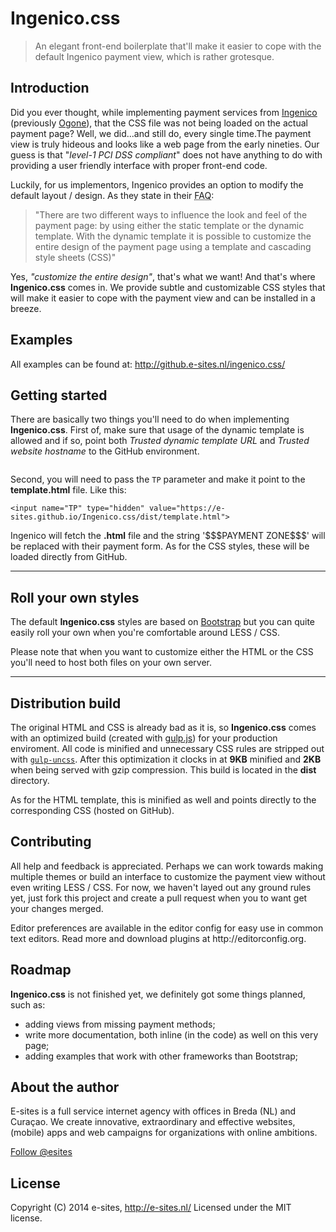 Ingenico.css
===================

<blockquote>
	<p>An elegant front-end boilerplate that'll make it easier to cope with the default Ingenico payment view, which is rather grotesque.</p>
</blockquote>

<h2>Introduction</h2>
<p>
Did you ever thought, while implementing payment services from <a href="http://payment-services.ingenico.com/">Ingenico</a> (previously <a href="http://en.wikipedia.org/wiki/Ingenico" target="_blank">Ogone</a>), that the CSS file was not being loaded on the actual payment page? Well, we did...and still do, every single time.The payment view is truly hideous and looks like a web page from the early nineties. Our guess is that "<em>level-1 PCI DSS compliant</em>" does not have anything to do with providing a user friendly interface with proper front-end code.
</p>
<p>
Luckily, for us implementors, Ingenico provides an option to modify the default layout / design. As they state in their <abbr title="Frequently Asked Questions">FAQ</abbr>:
</p>
<blockquote>
<p>"There are two different ways to influence the look and feel of the payment page: by using either the static template or the dynamic template. With the dynamic template it is possible to customize the entire design of the payment page using a template and cascading style sheets (CSS)"</p>
</blockquote>
<p>
Yes, <em>"customize the entire design"</em>, that's what we want! And that's where <strong>Ingenico.css</strong> comes in. We provide subtle and customizable CSS styles that will make it easier to cope with the payment view and can be installed in a breeze.
</p>
<h2>Examples</h2>
<p>
    All examples can be found at: <a href="http://github.e-sites.nl/ingenico.css/">http://github.e-sites.nl/ingenico.css/</a>
</p>
<h2>Getting started</h2>
<p>
    There are basically two things you'll need to do when implementing <strong>Ingenico.css</strong>. First of, make sure that usage of the dynamic template is allowed and if so, point both <em>Trusted dynamic template URL</em> and <em>Trusted website hostname</em> to the GitHub environment.
</p>
<img src="http://i.imgur.com/7Ci6dNg.png" alt="">
<p>
    Second, you will need to pass the <code>TP</code> parameter and make it point to the <strong>template.html</strong> file. Like this:
</p>
<pre><code>&lt;input name="TP" type="hidden" value="https://e-sites.github.io/Ingenico.css/dist/template.html"&gt;</code></pre>
<p>
    Ingenico will fetch the <strong>.html</strong> file and the string '$$$PAYMENT ZONE$$$' will be replaced with their payment form. As for the CSS styles, these will be loaded directly from GitHub.
</p>
<hr>
<h2>Roll your own styles</h2>
<p>
    The default <strong>Ingenico.css</strong> styles are based on <a href="http://getbootstrap.com/" target="_blank">Bootstrap</a> but you can quite easily roll your own when you're comfortable around LESS / CSS.
</p>
<p class="alert alert-info">
    Please note that when you want to customize either the HTML or the CSS you'll need to host both files on your own server.
</p>
<hr>
<h2>Distribution build</h2>
<p>
    The original HTML and CSS is already bad as it is, so <strong>Ingenico.css</strong> comes with an optimized build (created with <a href="http://gulpjs.com/" target="_blank">gulp.js</a>) for your production enviroment. All code is minified and unnecessary CSS rules are stripped out with <a href="https://www.npmjs.org/package/gulp-uncss" target="_blank"><code>gulp-uncss</code></a>. After this optimization it clocks in at <strong>9KB</strong> minified and <strong>2KB</strong> when being served with gzip compression. This build is located in the <strong>dist</strong> directory.
</p>
<p>
    As for the HTML template, this is minified as well and points directly to the corresponding CSS (hosted on GitHub).
</p>
<h2>Contributing</h2>
<p>
    All help and feedback is appreciated. Perhaps we can work towards making multiple themes or build an interface to customize the payment view without even writing LESS / CSS. For now, we haven't layed out any ground rules yet, just fork this project and create a pull request when you to want get your changes merged.
</p>
<p>
    Editor preferences are available in the editor config for easy use in common text editors. Read more and download plugins at http://editorconfig.org.
</p>
<h2>Roadmap</h2>
<p>
    <strong>Ingenico.css</strong> is not finished yet, we definitely got some things planned, such as:
</p>
<ul>
    <li>adding views from missing payment methods;</li>
    <li>write more documentation, both inline (in the code) as well on this very page;</li>
    <li>adding examples that work with other frameworks than Bootstrap;</li>
</ul>
<h2>About the author</h2>
<p>
    E-sites is a full service internet agency with offices in Breda (NL) and Curaçao. We create innovative, extraordinary and effective websites, (mobile) apps and web campaigns for organizations with online ambitions.
</p>
<p>
    <a href="https://twitter.com/esites" class="twitter-follow-button" data-show-count="false" data-lang="en">Follow @esites</a>
</p>
<h2>License</h2>
Copyright (C) 2014 e-sites, <a href="http://www.e-sites.nl/">http://e-sites.nl/</a> Licensed under the MIT license.
